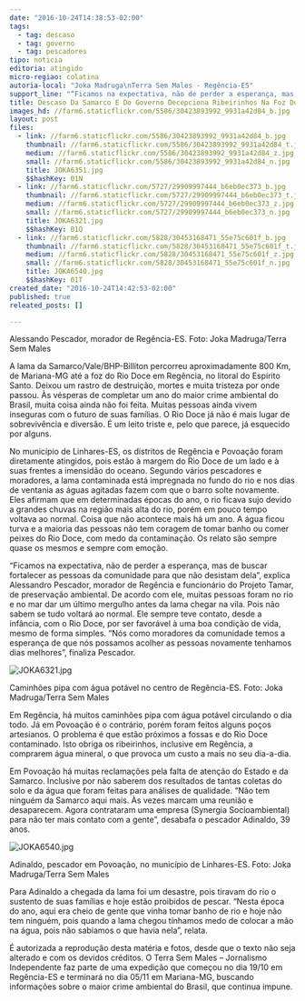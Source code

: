 ```yaml
---
date: "2016-10-24T14:38:53-02:00"
tags:
  - tag: descaso
  - tag: governo
  - tag: pescadores
tipo: noticia
editoria: atingido
micro-regiao: colatina
autoria-local: "Joka Madruga\nTerra Sem Males - Regência-ES"
support_line: "“Ficamos na expectativa, não de perder a esperança, mas de buscar fortalecer as pessoas da comunidade para que não desistam dela”, explica Alessandro Pescador, morador de Regência"
title: Descaso Da Samarco E Do Governo Decepciona Ribeirinhos Na Foz Do Rio Doce No Espírito Santo
images_hd: //farm6.staticflickr.com/5586/30423893992_9931a42d84_b.jpg
layout: post
files:
  - link: //farm6.staticflickr.com/5586/30423893992_9931a42d84_b.jpg
    thumbnail: //farm6.staticflickr.com/5586/30423893992_9931a42d84_t.jpg
    medium: //farm6.staticflickr.com/5586/30423893992_9931a42d84_z.jpg
    small: //farm6.staticflickr.com/5586/30423893992_9931a42d84_n.jpg
    title: JOKA6351.jpg
    $$hashKey: 01N
  - link: //farm6.staticflickr.com/5727/29909997444_b6eb0ec373_b.jpg
    thumbnail: //farm6.staticflickr.com/5727/29909997444_b6eb0ec373_t.jpg
    medium: //farm6.staticflickr.com/5727/29909997444_b6eb0ec373_z.jpg
    small: //farm6.staticflickr.com/5727/29909997444_b6eb0ec373_n.jpg
    title: JOKA6321.jpg
    $$hashKey: 01Q
  - link: //farm6.staticflickr.com/5828/30453168471_55e75c601f_b.jpg
    thumbnail: //farm6.staticflickr.com/5828/30453168471_55e75c601f_t.jpg
    medium: //farm6.staticflickr.com/5828/30453168471_55e75c601f_z.jpg
    small: //farm6.staticflickr.com/5828/30453168471_55e75c601f_n.jpg
    title: JOKA6540.jpg
    $$hashKey: 01T
created_date: "2016-10-24T14:42:53-02:00"
published: true
releated_posts: []

---
```

<p>Alessando Pescador, morador de Reg&ecirc;ncia-ES. Foto: Joka Madruga/Terra Sem Males</p>

<p>A lama da Samarco/Vale/BHP-Billiton percorreu aproximadamente 800 Km, de Mariana-MG at&eacute; a foz do Rio Doce em Reg&ecirc;ncia, no litoral do Esp&iacute;rito Santo. Deixou um rastro de destrui&ccedil;&atilde;o, mortes e muita tristeza por onde passou. &Agrave;s v&eacute;speras de completar um ano do maior crime ambiental do Brasil, muita coisa ainda n&atilde;o foi feita. Muitas pessoas ainda vivem inseguras com o futuro de suas fam&iacute;lias. O Rio Doce j&aacute; n&atilde;o &eacute; mais lugar de sobreviv&ecirc;ncia e divers&atilde;o. &Eacute; um leito triste e, pelo que parece, j&aacute; esquecido por alguns.</p>

<p>No munic&iacute;pio de Linhares-ES, os distritos de Reg&ecirc;ncia e Povoa&ccedil;&atilde;o foram diretamente atingidos, pois est&atilde;o &agrave; margem do Rio Doce de um lado e &agrave; suas frentes a imensid&atilde;o do oceano. Segundo v&aacute;rios pescadores e moradores, a lama contaminada est&aacute; impregnada no fundo do rio e nos dias de ventania as &aacute;guas agitadas fazem com que o barro solte novamente. Eles afirmam que em determinadas &eacute;pocas do ano, o rio ficava sujo devido a grandes chuvas na regi&atilde;o mais alta do rio, por&eacute;m em pouco tempo voltava ao normal. Coisa que n&atilde;o acontece mais h&aacute; um ano. A &aacute;gua ficou turva e a maioria das pessoas n&atilde;o tem coragem de tomar banho ou comer peixes do Rio Doce, com medo da contamina&ccedil;&atilde;o. Os relato s&atilde;o sempre quase os mesmos e sempre com emo&ccedil;&atilde;o.</p>

<p>&ldquo;Ficamos na expectativa, n&atilde;o de perder a esperan&ccedil;a, mas de buscar fortalecer as pessoas da comunidade para que n&atilde;o desistam dela&rdquo;, explica Alessandro Pescador, morador de Reg&ecirc;ncia e funcion&aacute;rio do Projeto Tamar, de preserva&ccedil;&atilde;o ambiental. De acordo com ele, muitas pessoas foram no rio e no mar dar um &uacute;ltimo mergulho antes da lama chegar na vila. Pois n&atilde;o sabem se tudo voltar&aacute; ao normal. Ele sempre teve contato, desde a inf&acirc;ncia, com o Rio Doce, por ser favor&aacute;vel &agrave; uma boa condi&ccedil;&atilde;o de vida, mesmo de forma simples. &ldquo;N&oacute;s como moradores da comunidade temos a esperan&ccedil;a de que n&oacute;s possamos acolher as pessoas novamente tenhamos dias melhores&rdquo;, finaliza Pescador.</p>

<p><img alt="JOKA6321.jpg" src="//farm6.staticflickr.com/5727/29909997444_b6eb0ec373_b.jpg" /></p>

<p>Caminh&otilde;es pipa com &aacute;gua pot&aacute;vel no centro de Reg&ecirc;ncia-ES. Foto: Joka Madruga/Terra Sem Males</p>

<p>Em Reg&ecirc;ncia, h&aacute; muitos caminh&otilde;es pipa com &aacute;gua pot&aacute;vel circulando o dia todo. J&aacute; em Povoa&ccedil;&atilde;o &eacute; o contr&aacute;rio, por&eacute;m foram feitos alguns po&ccedil;os artesianos. O problema &eacute; que est&atilde;o pr&oacute;ximos a fossas e do Rio Doce contaminado. Isto obriga os ribeirinhos, inclusive em Reg&ecirc;ncia, a comprarem &aacute;gua mineral, o que provoca um custo a mais no seu dia-a-dia.</p>

<p>Em Povoa&ccedil;&atilde;o h&aacute; muitas reclama&ccedil;&otilde;es pela falta de aten&ccedil;&atilde;o do Estado e da Samarco. Inclusive por n&atilde;o saberem dos resultados de tantas coletas do solo e da &aacute;gua que foram feitas para an&aacute;lises de qualidade. &ldquo;N&atilde;o tem ningu&eacute;m da Samarco aqui mais. &Agrave;s vezes marcam uma reuni&atilde;o e desaparecem. Agora contrataram uma empresa (Synergia Socioambiental) para n&atilde;o ter mais contato com a gente&rdquo;, desabafa o pescador Adinaldo, 39 anos.</p>

<p><img alt="JOKA6540.jpg" src="//farm6.staticflickr.com/5828/30453168471_55e75c601f_b.jpg" /></p>

<p>Adinaldo, pescador em Povoa&ccedil;&atilde;o, no munic&iacute;pio de Linhares-ES. Foto: Joka Madruga/Terra Sem Males</p>

<p>Para Adinaldo a chegada da lama foi um desastre, pois tiravam do rio o sustento de suas fam&iacute;lias e hoje est&atilde;o proibidos de pescar. &ldquo;Nesta &eacute;poca do ano, aqui era cheio de gente que vinha tomar banho de rio e hoje n&atilde;o tem ningu&eacute;m, pois quando a lama chegou t&iacute;nhamos medo de colocar a m&atilde;o na &aacute;gua, pois n&atilde;o sab&iacute;amos o que havia nela&rdquo;, relata.</p>

<p>&Eacute; autorizada a reprodu&ccedil;&atilde;o desta mat&eacute;ria e fotos, desde que o texto n&atilde;o seja alterado e com os devidos cr&eacute;ditos. O Terra Sem Males &ndash; Jornalismo Independente faz parte de uma expedi&ccedil;&atilde;o que come&ccedil;ou no dia 19/10 em Reg&ecirc;ncia-ES e terminar&aacute; no dia 05/11 em Mariana-MG, buscando informa&ccedil;&otilde;es sobre o maior crime ambiental do Brasil, que continua impune.</p>
